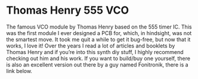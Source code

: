 # Thomas Henry 555 VCO

The famous VCO module by Thomas Henry based on the 555 timer IC. This was the first module I ever designed a PCB for, which, in hindsight, was not the smartest move. It took me quit a while to get it bug-free, but now that it works, I love it! Over the years I read a lot of articles and booklets by Thomas Henry and if you’re into this synth diy stuff, I highly recommend checking out him and his work. If you want to build/buy one yourself, there is also an excellent version out there by a guy named Fonitronik, there is a link below.
